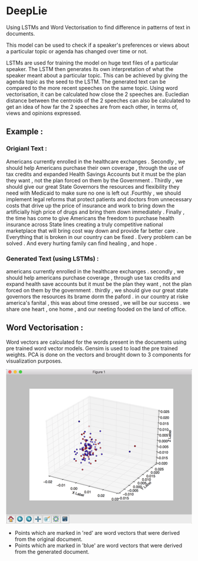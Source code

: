 # DeepLie
Using LSTMs and Word Vectorisation to find difference in patterns of text in documents.

This model can be used to check if a speaker's preferences or views about a particular topic or agenda has changed over time or not.

LSTMs are used for training the model on huge text files of a particular speaker. The LSTM then generates its own interpretation of what the speaker meant about a particular topic. This can be achieved by giving the agenda topic as the seed to the LSTM. The generated text can be compared to the more recent speeches on the same topic. Using word vectorisation, it can be calculated how close the 2 speeches are. Eucledian distance between the centroids of the 2 speeches can also be calculated to get an idea of how far the 2 speeches are from each other, in terms of, views and opinions expressed.

## Example : 

### Origianl Text : 

Americans currently enrolled in the healthcare exchanges .
Secondly , we should help Americans purchase their own coverage , through the use of tax credits and expanded Health Savings Accounts  but it must be the plan they want , not the plan forced on them by the Government .
Thirdly , we should give our great State Governors the resources and flexibility they need with Medicaid to make sure no one is left out .Fourthly , we should implement legal reforms that protect patients and doctors from unnecessary costs that drive up the price of insurance  and work to bring down the artificially high price of drugs and bring them down immediately .
Finally , the time has come to give Americans the freedom to purchase health insurance across State lines  creating a truly competitive national marketplace that will bring cost way down and provide far better care .
Everything that is broken in our country can be fixed . Every problem can be solved . And every hurting family can find healing , and hope .

### Generated Text (using LSTMs) : 

americans currently enrolled in the healthcare exchanges .
secondly , we should help americans purchase coverage ,
through use tax credits and expand health save accounts  but it must be the plan they want ,
not the plan forced on them by the government .
thirdly , we should give our great state governors the resources its brame dorm the paford . in our country at riske america's fanital ,
this was about time oressed , we will be our success . we share one heart , one home , and our neeting fooded on the land of office.

## Word Vectorisation : 

Word vectors are calculated for the words present in the documents using pre trained word vector models. Gensim is used to load the pre trained weights. PCA is done on the vectors and brought down to 3 components for visualization purposes.

![](https://github.com/rohitsaha/DeepLie/blob/master/Data/Plotting.png)

<ul>
<li> Points which are marked in 'red' are word vectors that were derived from the original document.
<li> Points which are marked in 'blue' are word vectors that were derived from the generated document.
</ul>


